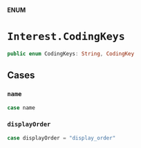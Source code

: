**ENUM**

# `Interest.CodingKeys`

```swift
public enum CodingKeys: String, CodingKey
```

## Cases
### `name`

```swift
case name
```

### `displayOrder`

```swift
case displayOrder = "display_order"
```
